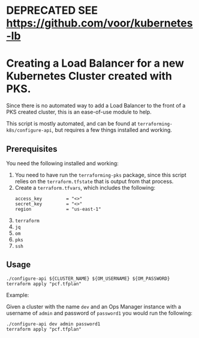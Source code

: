 # DEPRECATED SEE https://github.com/voor/kubernetes-lb

# Creating a Load Balancer for a new Kubernetes Cluster created with PKS.

Since there is no automated way to add a Load Balancer to the front of a PKS created cluster, this is an ease-of-use module to help.

This script is mostly automated, and can be found at `terraforming-k8s/configure-api`, but requires a few things installed and working.

## Prerequisites

You need the following installed and working:

1. You need to have run the `terraforming-pks` package, since this script relies on the `terraform.tfstate` that is output from that process.
1. Create a `terraform.tfvars`, which includes the following:
    ```
    access_key         = "<>"
    secret_key         = "<>"
    region             = "us-east-1"
    ```
1. `terraform`
1. `jq`
1. `om`
1. `pks`
1. `ssh`

## Usage

```
./configure-api ${CLUSTER_NAME} ${OM_USERNAME} ${OM_PASSWORD}
terraform apply "pcf.tfplan"
```

Example:

Given a cluster with the name `dev` and an Ops Manager instance with a username of `admin` and password of `password1` you would run the following:

```
./configure-api dev admin password1
terraform apply "pcf.tfplan"
```

